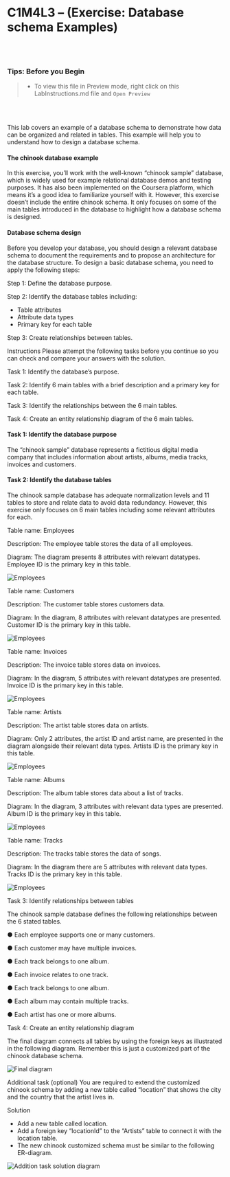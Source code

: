 # C1M4L3 – (Exercise: Database schema Examples)

<br><br>
 ### **Tips: Before you Begin**
> - To view this file in Preview mode, right click on this LabInstructions.md file and `Open Preview`

<br>
<br>

This lab covers an example of a database schema to demonstrate how data can be organized and related in tables. This example will help you to understand how to design a database schema.

#### The chinook database example
In this exercise, you’ll work with the well-known “chinook sample” database, which is widely used for example relational database demos and testing purposes. It has also been implemented on the Coursera platform, which means it’s a good idea to familiarize yourself with it. However, this exercise doesn’t include the entire chinook schema. It only focuses on some of the main tables introduced in the database to highlight how a database schema is designed.

#### Database schema design
Before you develop your database, you should design a relevant database schema to document the requirements and to propose an architecture for the database structure. To design a basic database schema, you need to apply the following steps:
 
Step 1: Define the database purpose. 

Step 2: Identify the database tables including:
* Table attributes
* Attribute data types
* Primary key for each table 

Step 3: Create relationships between tables.

Instructions
Please attempt the following tasks before you continue so you can check and compare your answers with the solution.

Task 1: Identify the database’s purpose. 

Task 2: Identify 6 main tables with a brief description and a primary key for each table. 

Task 3: Identify the relationships between the 6 main tables.

Task 4: Create an entity relationship diagram of the 6 main tables.

#### Task 1: Identify the database purpose
The “chinook sample” database represents a fictitious digital media company that includes information about artists, albums, media tracks, invoices and customers.

#### Task 2: Identify the database tables
The chinook sample database has adequate normalization levels and 11 tables to store and relate data to avoid data redundancy. However, this exercise only focuses on 6 main tables including some relevant attributes for each.


Table name: Employees

Description:  The employee table stores the data of all employees. 

Diagram: The diagram presents 8 attributes with relevant datatypes. Employee ID is the primary key in this table.	 

![Employees](DatabaseSchemaExamplesImages/Picture1.png)
 
Table name: Customers

Description: The customer table stores customers data. 

Diagram: In the diagram, 8 attributes with relevant datatypes are presented. Customer ID is the primary key in this table.	 

![Employees](DatabaseSchemaExamplesImages/Picture2.png)


Table name: Invoices

Description: The invoice table stores data on invoices. 

Diagram: In the diagram, 5 attributes with relevant datatypes are presented. Invoice ID is the primary key in this table.	 

![Employees](DatabaseSchemaExamplesImages/Picture3.png)
 

Table name: Artists

Description: The artist table stores data on artists. 

Diagram: Only 2 attributes, the artist ID and artist name, are presented in the diagram alongside their relevant data types. Artists ID is the primary key in this table.

![Employees](DatabaseSchemaExamplesImages/Picture4.png) 

Table name: Albums	

Description: The album table stores data about a list of tracks. 

Diagram: In the diagram, 3 attributes with relevant data types are presented. Album ID is the primary key in this table.

![Employees](DatabaseSchemaExamplesImages/Picture5.png)


Table name: Tracks

Description: The tracks table stores the data of songs. 

Diagram: In the diagram there are 5 attributes with relevant data types. Tracks ID is the primary key in this table.	 

![Employees](DatabaseSchemaExamplesImages/Picture6.png)

Task 3: Identify relationships between tables

The chinook sample database defines the following relationships between the 6 stated tables. 

●	Each employee supports one or many customers.

●	Each customer may have multiple invoices.

●	Each track belongs to one album.

●	Each invoice relates to one track.

●	Each track belongs to one album.

●	Each album may contain multiple tracks.

●	Each artist has one or more albums.

Task 4: Create an entity relationship diagram

The final diagram connects all tables by using the foreign keys as illustrated in the following diagram. Remember this is just a customized part of the chinook database schema. 

![Final diagram](DatabaseSchemaExamplesImages/Picture7.png)


Additional task (optional)
You are required to extend the customized chinook schema by adding a new table called “location” that shows the city and the country that the artist lives in. 

Solution
*	Add a new table called location. 
*	Add a foreign key “locationId” to the “Artists” table to connect it with the location table.
*	The new chinook customized schema must be similar to the following ER-diagram.

![Addition task solution diagram](DatabaseSchemaExamplesImages/Picture9.png)
